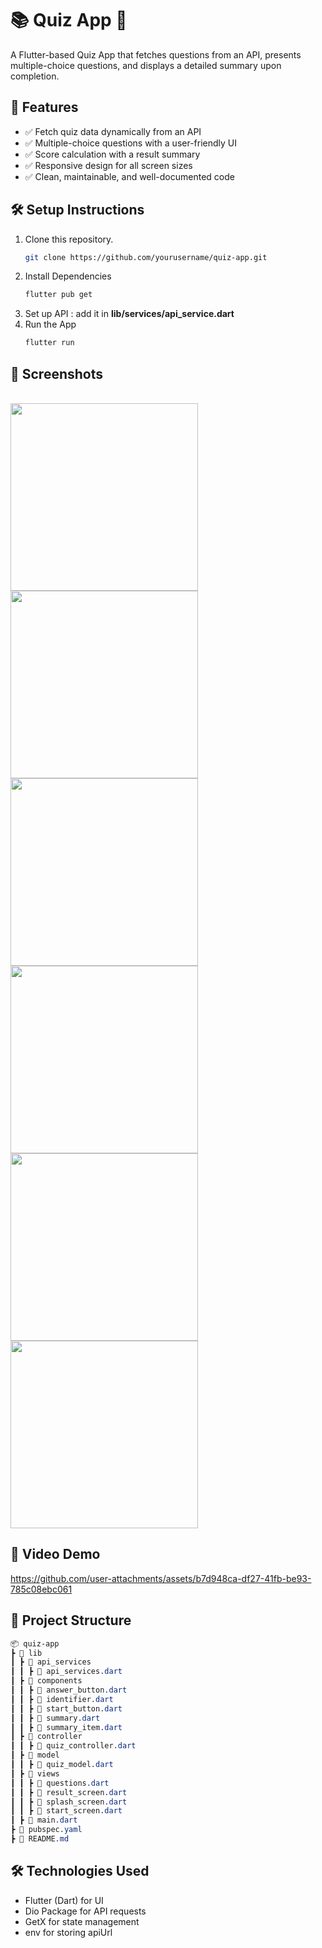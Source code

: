 # 📚 Quiz App 🎯

A Flutter-based Quiz App that fetches questions from an API, presents multiple-choice questions, and displays a detailed summary upon completion.

## 🚀 Features

- ✅ Fetch quiz data dynamically from an API
- ✅ Multiple-choice questions with a user-friendly UI
- ✅ Score calculation with a result summary
- ✅ Responsive design for all screen sizes
- ✅ Clean, maintainable, and well-documented code

## 🛠️ Setup Instructions

1. Clone this repository.
   ```bash
   git clone https://github.com/yourusername/quiz-app.git
   ```
2. Install Dependencies
   ```bash
   flutter pub get
   ```
3. Set up API : add it in **lib/services/api_service.dart**
4. Run the App
   ```bash
   flutter run
   ```

## 📸 Screenshots   

<br>
<img src="https://github.com/user-attachments/assets/19b6e4a8-bb25-4385-9dad-a6e7741f060d " width="300" > <img src="https://github.com/user-attachments/assets/e9e69502-b4df-442a-97fe-0b2b4b17f7bb" width="300" > <img src="https://github.com/user-attachments/assets/de87d454-8349-4412-9ea3-f5d973220522" width="300" >
<img src="https://github.com/user-attachments/assets/97f09a70-0b07-4105-ace7-c07e10b3eeee" width="300" > <img src="https://github.com/user-attachments/assets/813d9856-ba16-4068-9760-f4d4dba46b52" width="300" > <img src="https://github.com/user-attachments/assets/48722bd9-7239-4f01-81a3-d296e23a9f4b" width="300" >

## 🎥 Video Demo


https://github.com/user-attachments/assets/b7d948ca-df27-41fb-be93-785c08ebc061


## 📂 Project Structure
```css
📦 quiz-app
┣ 📂 lib
┃ ┣ 📂 api_services
┃ ┃ ┣ 📜 api_services.dart
┃ ┣ 📂 components
┃ ┃ ┣ 📜 answer_button.dart
┃ ┃ ┣ 📜 identifier.dart
┃ ┃ ┣ 📜 start_button.dart
┃ ┃ ┣ 📜 summary.dart
┃ ┃ ┣ 📜 summary_item.dart
┃ ┣ 📂 controller   
┃ ┃ ┣ 📜 quiz_controller.dart
┃ ┣ 📂 model
┃ ┃ ┣ 📜 quiz_model.dart
┃ ┣ 📂 views
┃ ┃ ┣ 📜 questions.dart
┃ ┃ ┣ 📜 result_screen.dart
┃ ┃ ┣ 📜 splash_screen.dart
┃ ┃ ┣ 📜 start_screen.dart
┃ ┣ 📜 main.dart
┣ 📜 pubspec.yaml
┣ 📜 README.md
```

## 🛠️ Technologies Used
- Flutter (Dart) for UI
- Dio Package for API requests
- GetX for state management
- env for storing apiUrl
     














